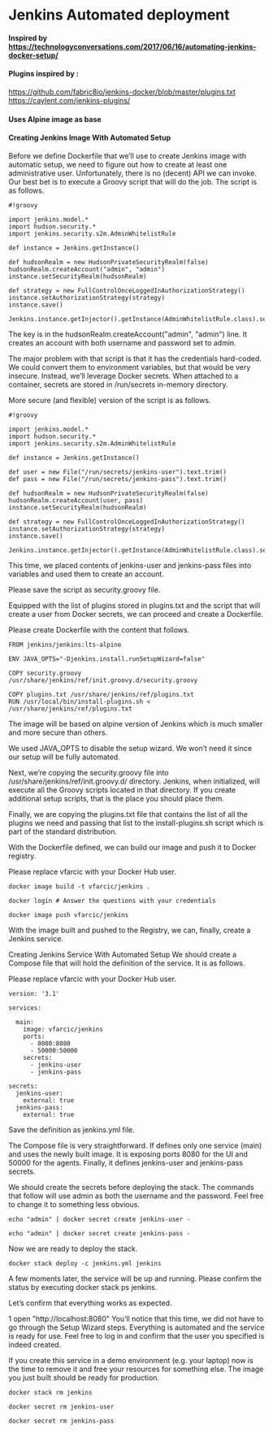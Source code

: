 # Jenkins Automated deployment


#### Inspired by https://technologyconversations.com/2017/06/16/automating-jenkins-docker-setup/
#### Plugins inspired by :
https://github.com/fabric8io/jenkins-docker/blob/master/plugins.txt
https://caylent.com/jenkins-plugins/

#### Uses Alpine image as base

#### Creating Jenkins Image With Automated Setup
Before we define Dockerfile that we’ll use to create Jenkins image with automatic setup, we need to figure out how to create at least one administrative user. Unfortunately, there is no (decent) API we can invoke. Our best bet is to execute a Groovy script that will do the job. The script is as follows.

```
#!groovy
 
import jenkins.model.*
import hudson.security.*
import jenkins.security.s2m.AdminWhitelistRule
 
def instance = Jenkins.getInstance()
 
def hudsonRealm = new HudsonPrivateSecurityRealm(false)
hudsonRealm.createAccount("admin", "admin")
instance.setSecurityRealm(hudsonRealm)
 
def strategy = new FullControlOnceLoggedInAuthorizationStrategy()
instance.setAuthorizationStrategy(strategy)
instance.save()
 
Jenkins.instance.getInjector().getInstance(AdminWhitelistRule.class).setMasterKillSwitch(false)
```

The key is in the hudsonRealm.createAccount("admin", "admin") line. It creates an account with both username and password set to admin.

The major problem with that script is that it has the credentials hard-coded. We could convert them to environment variables, but that would be very insecure. Instead, we’ll leverage Docker secrets. When attached to a container, secrets are stored in /run/secrets in-memory directory.

More secure (and flexible) version of the script is as follows.

```
#!groovy
 
import jenkins.model.*
import hudson.security.*
import jenkins.security.s2m.AdminWhitelistRule
 
def instance = Jenkins.getInstance()
 
def user = new File("/run/secrets/jenkins-user").text.trim()
def pass = new File("/run/secrets/jenkins-pass").text.trim()
 
def hudsonRealm = new HudsonPrivateSecurityRealm(false)
hudsonRealm.createAccount(user, pass)
instance.setSecurityRealm(hudsonRealm)
 
def strategy = new FullControlOnceLoggedInAuthorizationStrategy()
instance.setAuthorizationStrategy(strategy)
instance.save()
 
Jenkins.instance.getInjector().getInstance(AdminWhitelistRule.class).setMasterKillSwitch(false)
```

This time, we placed contents of jenkins-user and jenkins-pass files into variables and used them to create an account.

Please save the script as security.groovy file.

Equipped with the list of plugins stored in plugins.txt and the script that will create a user from Docker secrets, we can proceed and create a Dockerfile.

Please create Dockerfile with the content that follows.

```
FROM jenkins/jenkins:lts-alpine
 
ENV JAVA_OPTS="-Djenkins.install.runSetupWizard=false"
 
COPY security.groovy /usr/share/jenkins/ref/init.groovy.d/security.groovy
 
COPY plugins.txt /usr/share/jenkins/ref/plugins.txt
RUN /usr/local/bin/install-plugins.sh < /usr/share/jenkins/ref/plugins.txt
```

The image will be based on alpine version of Jenkins which is much smaller and more secure than others.

We used JAVA_OPTS to disable the setup wizard. We won’t need it since our setup will be fully automated.

Next, we’re copying the security.groovy file into /usr/share/jenkins/ref/init.groovy.d/ directory. Jenkins, when initialized, will execute all the Groovy scripts located in that directory. If you create additional setup scripts, that is the place you should place them.

Finally, we are copying the plugins.txt file that contains the list of all the plugins we need and passing that list to the install-plugins.sh script which is part of the standard distribution.

With the Dockerfile defined, we can build our image and push it to Docker registry.

Please replace vfarcic with your Docker Hub user.

```
docker image build -t vfarcic/jenkins .
 
docker login # Answer the questions with your credentials
 
docker image push vfarcic/jenkins
```

With the image built and pushed to the Registry, we can, finally, create a Jenkins service.

Creating Jenkins Service With Automated Setup
We should create a Compose file that will hold the definition of the service. It is as follows.

Please replace vfarcic with your Docker Hub user.

```
version: '3.1'
 
services:
 
  main:
    image: vfarcic/jenkins
    ports:
      - 8080:8080
      - 50000:50000
    secrets:
      - jenkins-user
      - jenkins-pass
 
secrets:
  jenkins-user:
    external: true
  jenkins-pass:
    external: true
```

Save the definition as jenkins.yml file.

The Compose file is very straightforward. If defines only one service (main) and uses the newly built image. It is exposing ports 8080 for the UI and 50000 for the agents. Finally, it defines jenkins-user and jenkins-pass secrets.

We should create the secrets before deploying the stack. The commands that follow will use admin as both the username and the password. Feel free to change it to something less obvious.
```
echo "admin" | docker secret create jenkins-user -
 
echo "admin" | docker secret create jenkins-pass -
```
Now we are ready to deploy the stack.

```
docker stack deploy -c jenkins.yml jenkins
```
A few moments later, the service will be up and running. Please confirm the status by executing docker stack ps jenkins.

Let’s confirm that everything works as expected.

1
open "http://localhost:8080"
You’ll notice that this time, we did not have to go through the Setup Wizard steps. Everything is automated and the service is ready for use. Feel free to log in and confirm that the user you specified is indeed created.

If you create this service in a demo environment (e.g. your laptop) now is the time to remove it and free your resources for something else. The image you just built should be ready for production.

```
docker stack rm jenkins
 
docker secret rm jenkins-user
 
docker secret rm jenkins-pass
```
